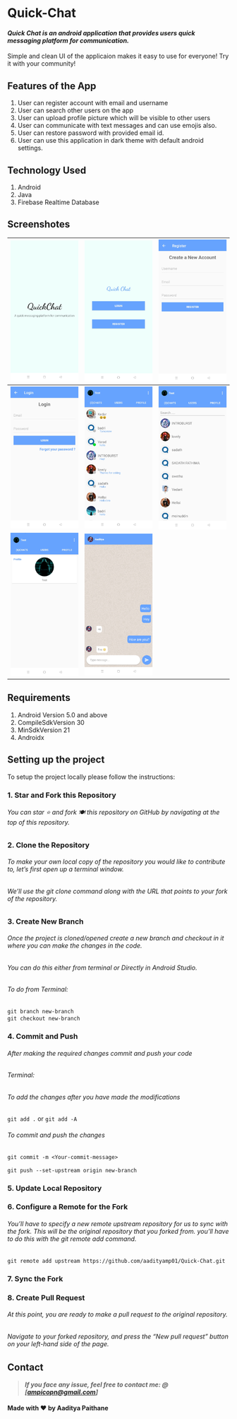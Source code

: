 # Quick-Chat

#### **_Quick Chat is an android application that provides users quick messaging platform for communication._**
 Simple and clean UI of the applicaion makes it easy to use for everyone! Try it with your community!

## Features of the App
 1. User can register account with email and username
 2. User can search other users on the app
 3. User can upload profile picture which will be visible to other users
 4. User can communicate with text messages and can use emojis also.
 5. User can restore password with provided email id.
 6. User can use this application in dark theme with default android settings.
   
## Technology Used
 1. Android
 2. Java
 3. Firebase Realtime Database
 
## Screenshotes

|<img src="https://github.com/aadityamp01/Quick-Chat/blob/master/images/img1.jpg" alt="drawing" width="250"/> | <img src="https://github.com/aadityamp01/Quick-Chat/blob/master/images/img2.jpg" alt="drawing" width="250"/> | <img src="https://github.com/aadityamp01/Quick-Chat/blob/master/images/img3.jpg" alt="drawing" width="250"/> | 
|:---:|:---:|:---:|
|<img src="https://github.com/aadityamp01/Quick-Chat/blob/master/images/img4.jpg" alt="drawing" width="250"/>|<img src="https://github.com/aadityamp01/Quick-Chat/blob/master/images/img5.jpg" alt="drawing" width="250"/>|<img src="https://github.com/aadityamp01/Quick-Chat/blob/master/images/img6.jpg" alt="drawing" width="250"/>|
|<img src="https://github.com/aadityamp01/Quick-Chat/blob/master/images/img7.jpg" alt="drawing" width="250"/>|<img src="https://github.com/aadityamp01/Quick-Chat/blob/master/images/img8.jpg" alt="drawing" width="250"/> |


## Requirements
1. Android Version 5.0 and above
2. CompileSdkVersion 30
3. MinSdkVersion 21
4. Androidx

## Setting up the project

To setup the project locally please follow the instructions:
### 1. Star and Fork this Repository
###### You can star ⭐ and fork 🍽️ this repository on GitHub by navigating at the top of this repository.

### 2. Clone the Repository
###### To make your own local copy of the repository you would like to contribute to, let’s first open up a terminal window.
###### We’ll use the git clone command along with the URL that points to your fork of the repository.

### 3. Create New Branch
###### Once the project is cloned/opened create a new branch and checkout in it where you can make the changes in the code.
###### You can do this either from terminal or Directly in Android Studio.

###### To do from Terminal:
```
git branch new-branch
git checkout new-branch
```

### 4. Commit and Push
###### After making the required changes commit and push your code
###### Terminal:
###### To add the changes after you have made the modifications
``` git add . ``` or ``` git add -A ```
###### To commit and push the changes
```
git commit -m <Your-commit-message>
```
```
git push --set-upstream origin new-branch
```
### 5. Update Local Repository
### 6. Configure a Remote for the Fork
###### You’ll have to specify a new remote upstream repository for us to sync with the fork. This will be the original repository that you forked from. you’ll have to do this with the git remote add command.
```
git remote add upstream https://github.com/aadityamp01/Quick-Chat.git
```
### 7. Sync the Fork
### 8. Create Pull Request
###### At this point, you are ready to make a pull request to the original repository.
###### Navigate to your forked repository, and press the “New pull request” button on your left-hand side of the page.

## Contact
> **_If you face any issue, feel free to contact me: @ [ampicopn@gmail.com]_**

#### Made with ❤ by Aaditya Paithane
